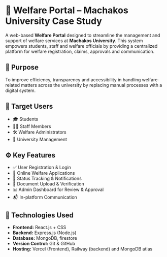 # 🏫 Welfare Portal – Machakos University Case Study

A web-based **Welfare Portal** designed to streamline the management and support of welfare services at **Machakos University**. This system empowers students, staff and welfare officials by providing a centralized platform for welfare registration, claims, approvals and communication.

## 🎯 Purpose

To improve efficiency, transparency and accessibility in handling welfare-related matters across the university by replacing manual processes with a digital system.

## 👥 Target Users

- 🎓 Students
- 🧑‍🏫 Staff Members
- 🛠 Welfare Administrators
- 🏢 University Management

## ⚙️ Key Features

- ✅ User Registration & Login
- 📝 Online Welfare Applications
- 🔄 Status Tracking & Notifications
- 📄 Document Upload & Verification
- 📊 Admin Dashboard for Review & Approval
- 📬 In-platform Communication

## 🧰 Technologies Used

- **Frontend:** React.js + CSS
- **Backend:** Express.js (Node.js)
- **Database:** MongoDB, firestore
- **Version Control:** Git & GitHub
- **Hosting:** Vercel (Frontend), Railway (backend) and MongoDB atlas


